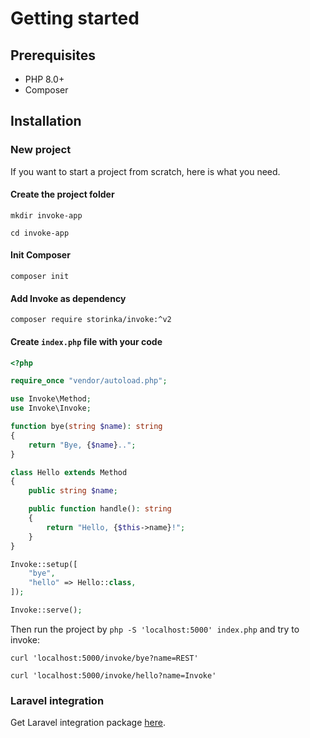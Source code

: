 # Getting started

## Prerequisites

- PHP 8.0+
- Composer

## Installation

### New project

If you want to start a project from scratch, here is what you need.

#### Create the project folder

```shell
mkdir invoke-app

cd invoke-app
```

#### Init Composer

```shell
composer init
```

#### Add Invoke as dependency

```shell
composer require storinka/invoke:^v2
```

#### Create `index.php` file with your code

```php
<?php

require_once "vendor/autoload.php";

use Invoke\Method;
use Invoke\Invoke;

function bye(string $name): string
{
    return "Bye, {$name}..";
}

class Hello extends Method
{
    public string $name;

    public function handle(): string
    {
        return "Hello, {$this->name}!";
    }
}

Invoke::setup([
    "bye",
    "hello" => Hello::class,
]);

Invoke::serve();
```

Then run the project by `php -S 'localhost:5000' index.php` and try to invoke:

```shell
curl 'localhost:5000/invoke/bye?name=REST'

curl 'localhost:5000/invoke/hello?name=Invoke'
```

### Laravel integration

Get Laravel integration package [here](https://github.com/storinka/invoke-laravel).
